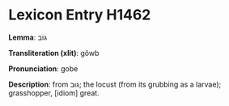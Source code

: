 # Lexicon Entry H1462

**Lemma**: גּוֹב

**Transliteration (xlit)**: gôwb

**Pronunciation**: gobe

**Description**:
from גּוּב; the locust (from its grubbing as a larvae); grasshopper, [idiom] great.
